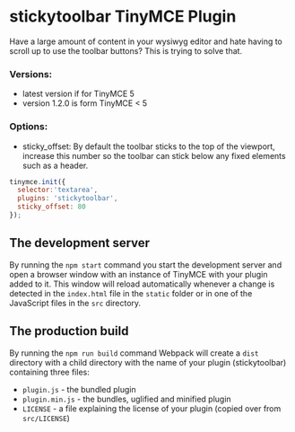 # stickytoolbar TinyMCE Plugin

Have a large amount of content in your wysiwyg editor and hate having to scroll up to use the toolbar buttons? This is trying to solve that.

### Versions:
- latest version if for TinyMCE 5
- version 1.2.0 is form TinyMCE < 5

### Options:
- sticky_offset: By default the toolbar sticks to the top of the viewport, increase this number so the toolbar can stick below any fixed elements such as a header.

```js
tinymce.init({
  selector:'textarea',
  plugins: 'stickytoolbar',
  sticky_offset: 80
});
```

## The development server

By running the `npm start` command you start the development server and open a browser window with an instance of TinyMCE with your plugin added to it. This window will reload automatically whenever a change is detected in the `index.html` file in the `static` folder or in one of the JavaScript files in the `src` directory.

## The production build

By running the `npm run build` command Webpack will create a `dist` directory with a child directory with the name of your plugin (stickytoolbar) containing three files:

* `plugin.js` - the bundled plugin
* `plugin.min.js` - the bundles, uglified and minified plugin
* `LICENSE` - a file explaining the license of your plugin (copied over from `src/LICENSE`)
